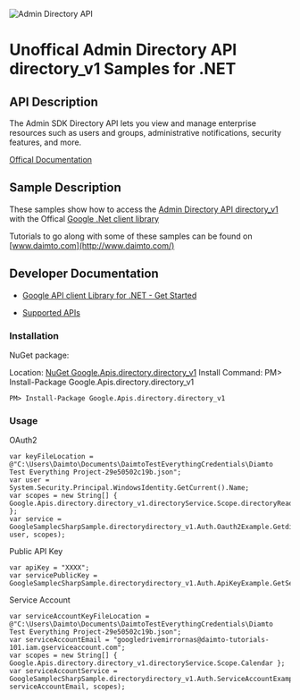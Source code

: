 ﻿![Admin Directory API](https://www.gstatic.com/images/branding/product/1x/googleg_32dp.png)

# Unoffical Admin Directory API directory_v1 Samples for .NET  

## API Description

The Admin SDK Directory API lets you view and manage enterprise resources such as users and groups, administrative notifications, security features, and more.

[Offical Documentation](https://developers.google.com/admin-sdk/directory/)

## Sample Description

These samples show how to access the [Admin Directory API directory_v1](https://developers.google.com/admin-sdk/directory/) with the Offical [Google .Net client library](https://github.com/google/google-api-dotnet-client)

Tutorials to go along with some of these samples can be found on [www.daimto.com](http://www.daimto.com/)

## Developer Documentation

* [Google API client Library for .NET - Get Started](https://developers.google.com/api-client-library/dotnet/get_started)

* [Supported APIs](https://developers.google.com/api-client-library/dotnet/apis/)

### Installation

NuGet package:

Location: [NuGet Google.Apis.directory.directory_v1](https://www.nuget.org/packages/Google.Apis.directory.directory_v1)
Install Command: PM>  Install-Package Google.Apis.directory.directory_v1

```
PM> Install-Package Google.Apis.directory.directory_v1
```

### Usage

OAuth2
```
var keyFileLocation = @"C:\Users\Daimto\Documents\DaimtoTestEverythingCredentials\Diamto Test Everything Project-29e50502c19b.json";
var user = System.Security.Principal.WindowsIdentity.GetCurrent().Name;
var scopes = new String[] { Google.Apis.directory.directory_v1.directoryService.Scope.directoryReadonly };
var service = GoogleSamplecSharpSample.directorydirectory_v1.Auth.Oauth2Example.GetdirectoryService(keyFileLocation, user, scopes);
```

Public API Key

```
var apiKey = "XXXX";
var servicePublicKey = GoogleSamplecSharpSample.directorydirectory_v1.Auth.ApiKeyExample.GetService(apiKey);
```

Service Account
```
var serviceAccountKeyFileLocation = @"C:\Users\Daimto\Documents\DaimtoTestEverythingCredentials\Diamto Test Everything Project-29e50502c19b.json";
var serviceAccountEmail = "googledrivemirrornas@daimto-tutorials-101.iam.gserviceaccount.com";
var scopes = new String[] { Google.Apis.directory.directory_v1.directoryService.Scope.Calendar };            
var serviceAccountService = GoogleSamplecSharpSample.directorydirectory_v1.Auth.ServiceAccountExample.AuthenticateServiceAccount(serviceAccountKeyFileLocation, serviceAccountEmail, scopes);
```
